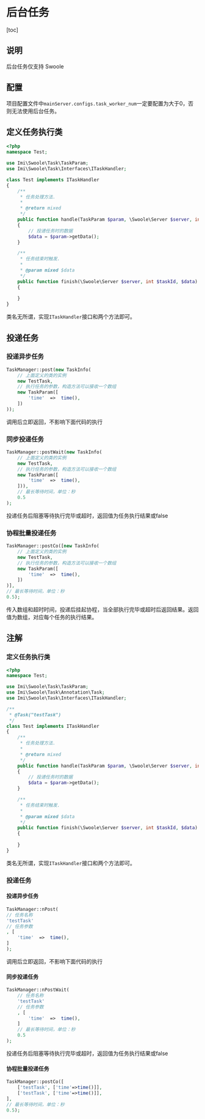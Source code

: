# 后台任务

[toc]

## 说明

后台任务仅支持 Swoole

## 配置

项目配置文件中`mainServer.configs.task_worker_num`一定要配置为大于0，否则无法使用后台任务。

## 定义任务执行类

```php
<?php
namespace Test;

use Imi\Swoole\Task\TaskParam;
use Imi\Swoole\Task\Interfaces\ITaskHandler;

class Test implements ITaskHandler
{
    /**
     * 任务处理方法.
     *
     * @return mixed
     */
    public function handle(TaskParam $param, \Swoole\Server $server, int $taskId, int $workerId)
	{
		// 投递任务时的数据
		$data = $param->getData();
	}

    /**
     * 任务结束时触发.
     *
     * @param mixed $data
     */
    public function finish(\Swoole\Server $server, int $taskId, $data): void
	{
		
	}
}
```

类名无所谓，实现`ITaskHandler`接口和两个方法即可。

## 投递任务

### 投递异步任务

```php
TaskManager::post(new TaskInfo(
	// 上面定义的类的实例
	new TestTask,
	// 执行任务的参数，构造方法可以接收一个数组
	new TaskParam([
		'time'	=>	time(),
	])
));
```

调用后立即返回，不影响下面代码的执行

### 同步投递任务

```php
TaskManager::postWait(new TaskInfo(
	// 上面定义的类的实例
	new TestTask,
	// 执行任务的参数，构造方法可以接收一个数组
	new TaskParam([
		'time'	=>	time(),
	])),
    // 最长等待时间，单位：秒
    0.5
);
```

投递任务后阻塞等待执行完毕或超时，返回值为任务执行结果或false

### 协程批量投递任务

```php
TaskManager::postCo([new TaskInfo(
	// 上面定义的类的实例
	new TestTask,
	// 执行任务的参数，构造方法可以接收一个数组
	new TaskParam([
		'time'	=>	time(),
	])
)],
// 最长等待时间，单位：秒
0.5);
```

传入数组和超时时间，投递后挂起协程，当全部执行完毕或超时后返回结果。返回值为数组，对应每个任务的执行结果。

## 注解

### 定义任务执行类

```php
<?php
namespace Test;

use Imi\Swoole\Task\TaskParam;
use Imi\Swoole\Task\Annotation\Task;
use Imi\Swoole\Task\Interfaces\ITaskHandler;

/**
 * @Task("testTask")
 */
class Test implements ITaskHandler
{
    /**
     * 任务处理方法.
     *
     * @return mixed
     */
    public function handle(TaskParam $param, \Swoole\Server $server, int $taskId, int $workerId)
	{
		// 投递任务时的数据
		$data = $param->getData();
	}

    /**
     * 任务结束时触发.
     *
     * @param mixed $data
     */
    public function finish(\Swoole\Server $server, int $taskId, $data): void
	{
		
	}
}
```

类名无所谓，实现`ITaskHandler`接口和两个方法即可。

### 投递任务

#### 投递异步任务

```php
TaskManager::nPost(
// 任务名称
'testTask'
// 任务参数
, [
	'time'	=>	time(),
]
);
```

调用后立即返回，不影响下面代码的执行

#### 同步投递任务

```php
TaskManager::nPostWait(
	// 任务名称
	'testTask'
	// 任务参数
	, [
		'time'	=>	time(),
	]
	// 最长等待时间，单位：秒
	0.5
);
```

投递任务后阻塞等待执行完毕或超时，返回值为任务执行结果或false

#### 协程批量投递任务

```php
TaskManager::postCo([
	['testTask', ['time'=>time()]],
	['testTask', ['time'=>time()]],
],
// 最长等待时间，单位：秒
0.5);
```
